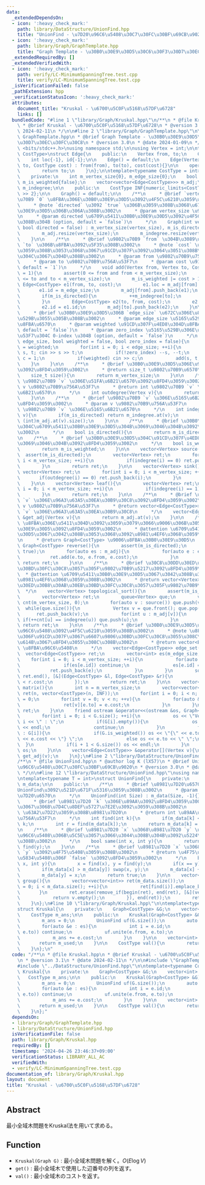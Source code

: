 ```yaml
---
data:
  _extendedDependsOn:
  - icon: ':heavy_check_mark:'
    path: library/DataStructure/UnionFind.hpp
    title: "UnionFind - \u7D20\u96C6\u5408\u30C7\u30FC\u30BF\u69CB\u9020"
  - icon: ':heavy_check_mark:'
    path: library/Graph/GraphTemplate.hpp
    title: "Graph Template - \u30B0\u30E9\u30D5\u30C6\u30F3\u30D7\u30EC\u30FC\u30C8"
  _extendedRequiredBy: []
  _extendedVerifiedWith:
  - icon: ':heavy_check_mark:'
    path: verify/LC-MinimumSpanningTree.test.cpp
    title: verify/LC-MinimumSpanningTree.test.cpp
  _isVerificationFailed: false
  _pathExtension: hpp
  _verificationStatusIcon: ':heavy_check_mark:'
  attributes:
    document_title: "Kruskal - \u6700\u5C0F\u5168\u57DF\u6728"
    links: []
  bundledCode: "#line 1 \"library/Graph/Kruskal.hpp\"\n/**\n * @file Kruskal.hpp\n\
    \ * @brief Kruskal - \u6700\u5C0F\u5168\u57DF\u6728\n * @version 3.1\n * @date\
    \ 2024-02-11\n */\n\n#line 2 \"library/Graph/GraphTemplate.hpp\"\n\n/**\n * @file\
    \ GraphTemplate.hpp\n * @brief Graph Template - \u30B0\u30E9\u30D5\u30C6\u30F3\
    \u30D7\u30EC\u30FC\u30C8\n * @version 3.0\n * @date 2024-01-09\n */\n\n#include\
    \ <bits/stdc++.h>\nusing namespace std;\n\nusing Vertex = int;\n\ntemplate<typename\
    \ CostType>\nstruct Edge{\n    public:\n    Vertex from, to;\n    CostType cost;\n\
    \    int loc{-1}, id{-1};\n\n    Edge() = default;\n    Edge(Vertex from, Vertex\
    \ to, CostType cost) : from(from), to(to), cost(cost){}\n\n    operator int(){\n\
    \        return to;\n    }\n};\n\ntemplate<typename CostType = int>\nstruct Graph{\n\
    \    private:\n    int m_vertex_size{0}, m_edge_size{0};\n    bool m_is_directed{false},\
    \ m_is_weighted{false};\n    vector<vector<Edge<CostType>>> m_adj;\n    vector<int>\
    \ m_indegree;\n\n    public:\n    CostType INF{numeric_limits<CostType>::max()\
    \ >> 2};\n\n    Graph() = default;\n\n    /**\n     * @brief `vertex_size` \u9802\
    \u70B9 `0` \u8FBA\u306E\u30B0\u30E9\u30D5\u3092\u4F5C\u6210\u3059\u308B\u3002\n\
    \     * @note `directed` \u3092 `true` \u306B\u3059\u308B\u3068\u6709\u5411\u30B0\
    \u30E9\u30D5\u306B\u306A\u308B\u3002\n     * @param vertex_size \u9802\u70B9\u6570\
    \n     * @param directed \u6709\u5411\u30B0\u30E9\u30D5\u3092\u4F5C\u6210\u3059\
    \u308B\u304B (option, default = `false`)\n     */\n    Graph(int vertex_size,\
    \ bool directed = false) : m_vertex_size(vertex_size), m_is_directed(directed){\n\
    \        m_adj.resize(vertex_size);\n        m_indegree.resize(vertex_size, 0);\n\
    \    }\n\n    /**\n     * @brief \u9802\u70B9 `from` \u304B\u3089\u9802\u70B9\
    \ `to` \u306B\u8FBA\u3092\u5F35\u308B\u3002\n     * @note `cost` \u3092\u6307\u5B9A\
    \u3059\u308B\u3053\u3068\u3067\u91CD\u307F\u3092\u3064\u3051\u308B\u3053\u3068\
    \u304C\u3067\u304D\u308B\u3002\n     * @param from \u9802\u70B9\u756A\u53F7\n\
    \     * @param to \u9802\u70B9\u756A\u53F7\n     * @param cost \u91CD\u307F (option,\
    \ default = `1`)\n     */\n    void add(Vertex from, Vertex to, CostType cost\
    \ = 1){\n        assert(0 <= from and from < m_vertex_size);\n        assert(0\
    \ <= to and to < m_vertex_size);\n        m_is_weighted |= cost > 1;\n       \
    \ Edge<CostType> e1(from, to, cost);\n        e1.loc = m_adj[from].size();\n \
    \       e1.id = m_edge_size;\n        m_adj[from].push_back(e1);\n        ++m_edge_size;\n\
    \        if(m_is_directed){\n            ++m_indegree[to];\n            return;\n\
    \        }\n        Edge<CostType> e2(to, from, cost);\n        e2.loc = m_adj[to].size();\n\
    \        e2.id = e1.id;\n        m_adj[to].push_back(e2);\n    }\n\n    /**\n\
    \     * @brief \u30B0\u30E9\u30D5\u306B `edge_size` \u672C\u306E\u8FBA\u3092\u5165\
    \u529B\u3055\u305B\u308B\u3002\n     * @param edge_size \u5165\u529B\u3059\u308B\
    \u8FBA\u6570\n     * @param weighted \u91CD\u307F\u4ED8\u304D\u8FBA\u304B (option,\
    \ default = `false`)\n     * @param zero_index \u5165\u529B\u306E\u9802\u70B9\u756A\
    \u53F7\u304C 0-index \u304B (option, default = `false`)\n     */\n    void input(int\
    \ edge_size, bool weighted = false, bool zero_index = false){\n        m_is_weighted\
    \ = weighted;\n        for(int i = 0; i < edge_size; ++i){\n            Vertex\
    \ s, t; cin >> s >> t;\n            if(!zero_index) --s, --t;\n            CostType\
    \ c = 1;\n            if(weighted) cin >> c;\n            add(s, t, c);\n    \
    \    }\n    }\n\n    /**\n     * @brief \u30B0\u30E9\u30D5\u306E\u9802\u70B9\u6570\
    \u3092\u8FD4\u3059\u3002\n     * @return size_t \u9802\u70B9\u6570\n     */\n\
    \    size_t size(){\n        return m_vertex_size;\n    }\n\n    /**\n     * @brief\
    \ \u9802\u70B9 `v` \u306E\u51FA\u6B21\u6570\u3092\u8FD4\u3059\u3002\n     * @param\
    \ v \u9802\u70B9\u756A\u53F7\n     * @return int \u9802\u70B9 `v` \u306E\u51FA\
    \u6B21\u6570\n     */\n    int outdegree(Vertex v){\n        return (int)m_adj.at(v).size();\n\
    \    }\n\n    /**\n     * @brief \u9802\u70B9 `v` \u306E\u5165\u6B21\u6570\u3092\
    \u8FD4\u3059\u3002\n     * @param v \u9802\u70B9\u756A\u53F7\n     * @return int\
    \ \u9802\u70B9 `v` \u306E\u5165\u6B21\u6570\n     */\n    int indegree(Vertex\
    \ v){\n        if(m_is_directed) return m_indegree.at(v);\n        else return\
    \ (int)m_adj.at(v).size();\n    }\n\n    /**\n     * @brief \u30B0\u30E9\u30D5\
    \u304C\u6709\u5411\u30B0\u30E9\u30D5\u304B\u3069\u3046\u304B\u3092\u8FD4\u3059\
    \u3002\n     */\n    bool is_directed(){\n        return m_is_directed;\n    }\n\
    \n    /**\n     * @brief \u30B0\u30E9\u30D5\u304C\u91CD\u307F\u4ED8\u304D\u304B\
    \u3069\u3046\u304B\u3092\u8FD4\u3059\u3002\n     */\n    bool is_weighted(){\n\
    \        return m_is_weighted;\n    }\n\n    vector<Vertex> source(){\n      \
    \  assert(m_is_directed);\n        vector<Vertex> ret;\n        for(int i = 0;\
    \ i < m_vertex_size; ++i){\n            if(indegree(i) == 0) ret.push_back(i);\n\
    \        }\n        return ret;\n    }\n\n    vector<Vertex> sink(){\n       \
    \ vector<Vertex> ret;\n        for(int i = 0; i < m_vertex_size; ++i){\n     \
    \       if(outdegree(i) == 0) ret.push_back(i);\n        }\n        return ret;\n\
    \    }\n\n    vector<Vertex> leaf(){\n        vector<Vertex> ret;\n        for(int\
    \ i = 0; i < m_vertex_size; ++i){\n            if(indegree(i) == 1) ret.push_back(i);\n\
    \        }\n        return ret;\n    }\n\n    /**\n     * @brief \u9802\u70B9\
    \ `v` \u306E\u96A3\u63A5\u30EA\u30B9\u30C8\u3092\u8FD4\u3059\u3002\n     * @param\
    \ v \u9802\u70B9\u756A\u53F7\n     * @return vector<Edge<CostType>>& \u9802\u70B9\
    \ `v` \u306E\u96A3\u63A5\u30EA\u30B9\u30C8\n     */\n    vector<Edge<CostType>>\
    \ &get_adj(Vertex v){\n        return m_adj.at(v);\n    }\n\n    /**\n     * @brief\
    \ \u8FBA\u306E\u5411\u304D\u3092\u3059\u3079\u3066\u9006\u306B\u3057\u305F\u30B0\
    \u30E9\u30D5\u3092\u8FD4\u3059\u3002\n     * @attention \u6709\u5411\u30B0\u30E9\
    \u30D5\u3067\u3042\u308B\u3053\u3068\u3092\u8981\u4EF6\u3068\u3059\u308B\u3002\
    \n     * @return Graph<CostType> \u9006\u8FBA\u30B0\u30E9\u30D5\n     */\n   \
    \ Graph<CostType> reverse(){\n        assert(m_is_directed);\n        Graph ret(m_vertex_size,\
    \ true);\n        for(auto es : m_adj){\n            for(auto e : es){\n     \
    \           ret.add(e.to, e.from, e.cost);\n            }\n        }\n       \
    \ return ret;\n    }\n\n    /**\n     * @brief \u30C8\u30DD\u30ED\u30B8\u30AB\u30EB\
    \u30BD\u30FC\u30C8\u3057\u305F\u9802\u70B9\u5217\u3092\u8FD4\u3059\u3002\n   \
    \  * @attention \u6709\u5411\u30B0\u30E9\u30D5\u3067\u3042\u308B\u3053\u3068\u3092\
    \u8981\u4EF6\u3068\u3059\u308B\u3002\n     * @return vector<Vertex> \u30C8\u30DD\
    \u30ED\u30B8\u30AB\u30EB\u30BD\u30FC\u30C8\u3057\u305F\u9802\u70B9\u5217\n   \
    \  */\n    vector<Vertex> topological_sort(){\n        assert(m_is_directed);\n\
    \        vector<Vertex> ret;\n        queue<Vertex> que;\n        vector<int>\
    \ cnt(m_vertex_size, 0);\n        for(auto v : source()) que.push(v);\n      \
    \  while(que.size()){\n            Vertex v = que.front(); que.pop();\n      \
    \      ret.push_back(v);\n            for(int u : m_adj[v]){\n               \
    \ if(++cnt[u] == indegree(u)) que.push(u);\n            }\n        }\n       \
    \ return ret;\n    }\n\n    /**\n     * @brief \u30B0\u30E9\u30D5\u304B\u3089\u8FBA\
    \u96C6\u5408\u3092\u4F5C\u6210\u3059\u308B\u3002\n     * @note \u8FBA\u96C6\u5408\
    \u306F\u91CD\u307F\u3067\u6607\u9806\u30BD\u30FC\u30C8\u3055\u308C\u305F\u72B6\
    \u614B\u3067\u8FD4\u3055\u308C\u308B\u3002\n     * @return vector<Edge<CostType>>\
    \ \u8FBA\u96C6\u5408\n     */\n    vector<Edge<CostType>> edge_set(){\n      \
    \  vector<Edge<CostType>> ret;\n        vector<int> es(m_edge_size, 0);\n    \
    \    for(int i = 0; i < m_vertex_size; ++i){\n            for(auto e : m_adj[i]){\n\
    \                if(es[e.id]) continue;\n                es[e.id] = 1;\n     \
    \           ret.push_back(e);\n            }\n        }\n        sort(ret.begin(),\
    \ ret.end(), [&](Edge<CostType> &l, Edge<CostType> &r){\n            return l.cost\
    \ < r.cost;\n        });\n        return ret;\n    }\n\n    vector<vector<CostType>>\
    \ matrix(){\n        int n = m_vertex_size;\n        vector<vector<CostType>>\
    \ ret(n, vector<CostType>(n, INF));\n        for(int i = 0; i < n; ++i) ret[i][i]\
    \ = 0;\n        for(int v = 0; v < n; ++v){\n            for(auto &e : m_adj[v]){\n\
    \                ret[v][e.to] = e.cost;\n            }\n        }\n        return\
    \ ret;\n    }\n\n    friend ostream &operator<<(ostream &os, Graph<CostType> &G){\n\
    \        for(int i = 0; i < G.size(); ++i){\n            os << \"Vertex \" <<\
    \ i << \" : \";\n            if(G[i].empty()){\n                os << \"<none>\"\
    \ << endl;\n                continue;\n            }\n            for(auto &e\
    \ : G[i]){\n                if(G.is_weighted()) os << \"{\" << e.to << \", \"\
    \ << e.cost << \"} \";\n                else os << e.to << \" \";\n          \
    \  }\n            if(i + 1 < G.size()) os << endl;\n        }\n        return\
    \ os;\n    }\n\n    vector<Edge<CostType>> &operator[](Vertex v){\n        return\
    \ get_adj(v);\n    }\n};\n#line 2 \"library/DataStructure/UnionFind.hpp\"\n\n\
    /**\n * @file UnionFind.hpp\n * @author log K (lX57)\n * @brief UnionFind - \u7D20\
    \u96C6\u5408\u30C7\u30FC\u30BF\u69CB\u9020\n * @version 3.0\n * @date 2024-04-26\n\
    \ */\n\n#line 12 \"library/DataStructure/UnionFind.hpp\"\nusing namespace std;\n\
    \ntemplate<typename T = int>\nstruct UnionFind{\n    private:\n    vector<int>\
    \ m_data;\n\n    public:\n    /**\n     * @brief \u8981\u7D20\u6570 `Size` \u3067\
    UnionFind\u3092\u521D\u671F\u5316\u3059\u308B\u3002\n     * @param Size \u8981\
    \u7D20\u6570\n     */\n    UnionFind(int Size) : m_data(Size, -1){}\n\n    /**\n\
    \     * @brief \u8981\u7D20 `k` \u306E\u89AA\u3092\u8FD4\u3059\u3002\u3064\u3044\
    \u3067\u306B\u7D4C\u8DEF\u5727\u7E2E\u3092\u3059\u308B\u3002\n     * @param k\
    \ \u63A2\u7D22\u3059\u308B\u8981\u7D20\n     * @return int \u89AA\u8981\u7D20\u306E\
    \u756A\u53F7\n     */\n    int find(int k){\n        if(m_data[k] < 0) return\
    \ k;\n        int r = find(m_data[k]);\n        return m_data[k] = r;\n    }\n\
    \n    /**\n     * @brief \u8981\u7D20 `x` \u3068\u8981\u7D20 `y` \u304C\u540C\u3058\
    \u96C6\u5408\u306B\u5C5E\u3057\u3066\u3044\u308B\u304B\u3092\u5224\u5B9A\u3059\
    \u308B\u3002\n     */\n    bool same(int x, int y){\n        return find(x) ==\
    \ find(y);\n    }\n\n    /**\n     * @brief \u8981\u7D20 `x` \u3068\u8981\u7D20\
    \ `y` \u3092\u4F75\u5408\u3059\u308B\u3002\n     * @return \u4F75\u5408\u6E08\u306E\
    \u5834\u5408\u306F `false` \u3092\u8FD4\u3059\u3002\n     */\n    bool unite(int\
    \ x, int y){\n        x = find(x), y = find(y);\n        if(x == y) return false;\n\
    \        if(m_data[x] > m_data[y]) swap(x, y);\n        m_data[x] += m_data[y];\n\
    \        m_data[y] = x;\n        return true;\n    }\n\n    vector<vector<int>>\
    \ group(){\n        vector<vector<int>> ret(m_data.size());\n        for(int i\
    \ = 0; i < m_data.size(); ++i){\n            ret[find(i)].emplace_back(i);\n \
    \       }\n        ret.erase(remove_if(begin(ret), end(ret), [&](vector<int> &v){\n\
    \            return v.empty();\n        }), end(ret));\n        return ret;\n\
    \    }\n};\n#line 10 \"library/Graph/Kruskal.hpp\"\n\ntemplate<typename CostType>\n\
    struct Kruskal{\n    private:\n    Graph<CostType> &G;\n    vector<int> m_used;\n\
    \    CostType m_ans;\n\n    public:\n    Kruskal(Graph<CostType> &G) : G(G){\n\
    \        m_ans = 0;\n        UnionFind uf(G.size());\n        auto es = G.edge_set();\n\
    \        for(auto &e : es){\n            int i = e.id;\n            if(uf.same(e.from,\
    \ e.to)) continue;\n            uf.unite(e.from, e.to);\n            m_used.push_back(i);\n\
    \            m_ans += e.cost;\n        }\n    }\n\n    vector<int> &get(){\n \
    \       return m_used;\n    }\n\n    CostType val(){\n        return m_ans;\n\
    \    }\n};\n"
  code: "/**\n * @file Kruskal.hpp\n * @brief Kruskal - \u6700\u5C0F\u5168\u57DF\u6728\
    \n * @version 3.1\n * @date 2024-02-11\n */\n\n#include \"GraphTemplate.hpp\"\n\
    #include \"../DataStructure/UnionFind.hpp\"\n\ntemplate<typename CostType>\nstruct\
    \ Kruskal{\n    private:\n    Graph<CostType> &G;\n    vector<int> m_used;\n \
    \   CostType m_ans;\n\n    public:\n    Kruskal(Graph<CostType> &G) : G(G){\n\
    \        m_ans = 0;\n        UnionFind uf(G.size());\n        auto es = G.edge_set();\n\
    \        for(auto &e : es){\n            int i = e.id;\n            if(uf.same(e.from,\
    \ e.to)) continue;\n            uf.unite(e.from, e.to);\n            m_used.push_back(i);\n\
    \            m_ans += e.cost;\n        }\n    }\n\n    vector<int> &get(){\n \
    \       return m_used;\n    }\n\n    CostType val(){\n        return m_ans;\n\
    \    }\n};"
  dependsOn:
  - library/Graph/GraphTemplate.hpp
  - library/DataStructure/UnionFind.hpp
  isVerificationFile: false
  path: library/Graph/Kruskal.hpp
  requiredBy: []
  timestamp: '2024-04-26 23:46:37+09:00'
  verificationStatus: LIBRARY_ALL_AC
  verifiedWith:
  - verify/LC-MinimumSpanningTree.test.cpp
documentation_of: library/Graph/Kruskal.hpp
layout: document
title: "Kruskal - \u6700\u5C0F\u5168\u57DF\u6728"
---
```


<script type="text/javascript" async src="https://cdnjs.cloudflare.com/ajax/libs/mathjax/2.7.7/MathJax.js?config=TeX-MML-AM_CHTML">
</script>
<script type="text/x-mathjax-config">
 MathJax.Hub.Config({
 tex2jax: {
 inlineMath: [['$', '$'] ],
 displayMath: [ ['$$','$$'], ["\\[","\\]"] ]
 }
 });
</script>

## Abstract

最小全域木問題をKruskal法を用いて求める。

## Function

- `Kruskal(Graph G)` : 最小全域木問題を解く。$O(E \log V)$
- `get()` : 最小全域木で使用した辺番号の列を返す。
- `val()` : 最小全域木のコストを返す。

